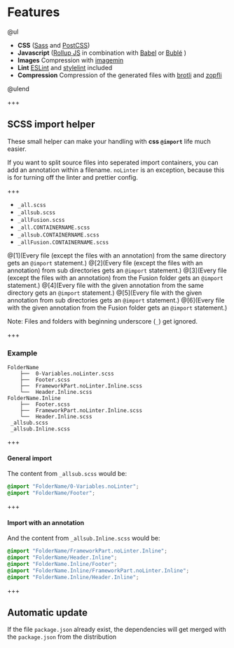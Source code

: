 # Features

@ul

*   **CSS** ([Sass](http://sass-lang.com) and [PostCSS](http://postcss.org))
*   **Javascript** ([Rollup JS](http://rollupjs.org) in combination with [Babel](https://babeljs.io) or [Bublé](https://buble.surge.sh/guide) )
*   **Images** Compression with [imagemin](https://www.npmjs.com/package/gulp-imagemin)
*   **Lint** [ESLint](http://eslint.org/) and [stylelint](https://stylelint.io) included
*   **Compression** Compression of the generated files with [brotli](https://github.com/google/brotli) and [zopfli](https://github.com/google/zopfli)

@ulend

+++

## SCSS import helper

These small helper can make your handling with **css `@import`** life much easier.

If you want to split source files into seperated import containers, you can add an annotation within a filename.
`noLinter` is an exception, because this is for turning off the linter and prettier config.

+++

*   `_all.scss`
*   `_allsub.scss`
*   `_allFusion.scss`
*   `_all.CONTAINERNAME.scss`
*   `_allsub.CONTAINERNAME.scss`
*   `_allFusion.CONTAINERNAME.scss`

@[1](Every file (except the files with an annotation) from the same directory gets an `@import` statement.)
@[2](Every file (except the files with an annotation) from sub directories gets an `@import` statement.)
@[3](Every file (except the files with an annotation) from the Fusion folder gets an `@import` statement.)
@[4](Every file with the given annotation from the same directory gets an `@import` statement.)
@[5](Every file with the given annotation from sub directories gets an `@import` statement.)
@[6](Every file with the given annotation from the Fusion folder gets an `@import` statement.)

Note:
Files and folders with beginning underscore (`_`) get ignored.

+++

### Example

```
FolderName
    ├──  0-Variables.noLinter.scss
    ├──  Footer.scss
    ├──  FrameworkPart.noLinter.Inline.scss
    └──  Header.Inline.scss
FolderName.Inline
    ├──  Footer.scss
    ├──  FrameworkPart.noLinter.Inline.scss
    └──  Header.Inline.scss
 _allsub.scss
 _allsub.Inline.scss
```

+++

#### General import

The content from `_allsub.scss` would be:

```scss
@import "FolderName/0-Variables.noLinter";
@import "FolderName/Footer";
```

+++

#### Import with an annotation

And the content from `_allsub.Inline.scss` would be:

```scss
@import "FolderName/FrameworkPart.noLinter.Inline";
@import "FolderName/Header.Inline";
@import "FolderName.Inline/Footer";
@import "FolderName.Inline/FrameworkPart.noLinter.Inline";
@import "FolderName.Inline/Header.Inline";
```

+++

## Automatic update

If the file `package.json` already exist, the dependencies will get merged with the `package.json` from the distribution
